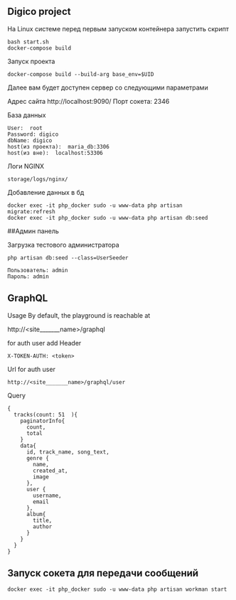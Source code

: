 ## Digico project

На Linux системе перед первым запуском контейнера запустить скрипт 

    bash start.sh
    docker-compose build

Запуск проекта 

    docker-compose build --build-arg base_env=$UID


Далее вам будет доступен сервер со следующими параметрами 

Адрес сайта http://localhost:9090/
Порт сокета: 2346

База данных
    
    User:  root
    Password: digico
    dbName: digico
    host(из проекта):  maria_db:3306
    host(из вне):  localhost:53306
    
    
    
Логи NGINX 
    
    storage/logs/nginx/
    
Добавление данных в бд 

    docker exec -it php_docker sudo -u www-data php artisan migrate:refresh
    docker exec -it php_docker sudo -u www-data php artisan db:seed

##Админ панель

Загрузка тестового администратора 
        
    php artisan db:seed --class=UserSeeder

    Пользователь: admin
    Пароль: admin


## GraphQL 
Usage
By default, the playground is reachable at 

http://<site_______name>/graphql

for auth user add Header 

    X-TOKEN-AUTH: <token>
Url for auth user 

    http://<site_______name>/graphql/user
    
Query
 
    {
      tracks(count: 51  ){
        paginatorInfo{
          count,
          total
        }
        data{
          id, track_name, song_text, 
          genre {
            name, 
            created_at, 
            image
          }, 
          user {
            username, 
            email
          }, 
          album{
            title, 
            author
          }
        }
      }
    }
        
        
        
## Запуск сокета для передачи сообщений

    docker exec -it php_docker sudo -u www-data php artisan workman start 
